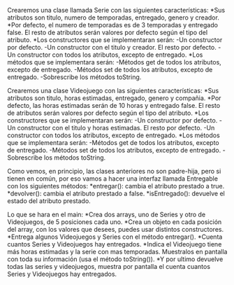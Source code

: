 Crearemos una clase llamada Serie con las siguientes características:
  *Sus atributos son titulo, numero de temporadas, entregado, genero y creador.
  *Por defecto, el numero de temporadas es de 3 temporadas y entregado false. El resto de atributos serán valores por defecto según el tipo del atributo.
  *Los constructores que se implementaran serán:
    -Un constructor por defecto.
    -Un constructor con el titulo y creador. El resto por defecto.
    -Un constructor con todos los atributos, excepto de entregado.
  *Los métodos que se implementara serán:
    -Métodos get de todos los atributos, excepto de entregado.
    -Métodos set de todos los atributos, excepto de entregado.
    -Sobrescribe los métodos toString.
    
Crearemos una clase Videojuego con las siguientes características:
  *Sus atributos son titulo, horas estimadas, entregado, genero y compañia.
  *Por defecto, las horas estimadas serán de 10 horas y entregado false. El resto de atributos serán valores por defecto según el tipo del atributo.
  *Los constructores que se implementaran serán:
    -Un constructor por defecto.
    -Un constructor con el titulo y horas estimadas. El resto por defecto.
    -Un constructor con todos los atributos, excepto de entregado.
  *Los métodos que se implementara serán:
    -Métodos get de todos los atributos, excepto de entregado.
    -Métodos set de todos los atributos, excepto de entregado.
    -Sobrescribe los métodos toString.
    
Como vemos, en principio, las clases anteriores no son padre-hija, pero si tienen en común, por eso vamos a hacer una interfaz llamada Entregable con los siguientes métodos:
  *entregar(): cambia el atributo prestado a true.
  *devolver(): cambia el atributo prestado a false.
  *isEntregado(): devuelve el estado del atributo prestado.
  
Lo que se hara en el main:
  *Crea dos arrays, uno de Series y otro de Videojuegos, de 5 posiciones cada uno.
  *Crea un objeto en cada posición del array, con los valores que desees, puedes usar distintos constructores.
  *Entrega algunos Videojuegos y Series con el método entregar().
  *Cuenta cuantos Series y Videojuegos hay entregados.
  *Indica el Videojuego tiene más horas estimadas y la serie con mas temporadas. Muestralos en pantalla con toda su información (usa el método toString()).
  *Y por ultimo devuelve todas las series y videojuegos, muestra por pantalla el cuenta cuantos Series y Videojuegos hay entregados.

